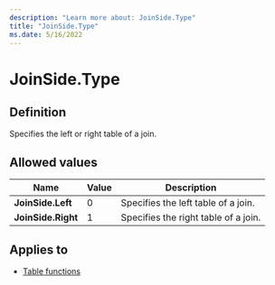```yaml
---
description: "Learn more about: JoinSide.Type"
title: "JoinSide.Type"
ms.date: 5/16/2022
---
```

# JoinSide.Type

## Definition

Specifies the left or right table of a join.

## Allowed values

|Name|Value|Description|
| ------- | --- | ----------- |
|**JoinSide.Left**|0| Specifies the left table of a join.|
|**JoinSide.Right**|1| Specifies the right table of a join.|

## Applies to

* [Table functions](table-functions.md)
